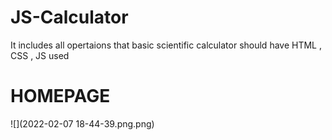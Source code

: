 # JS-Calculator
It includes all opertaions that basic scientific calculator should have
HTML , CSS , JS used 
# HOMEPAGE 
![](2022-02-07 18-44-39.png.png)
